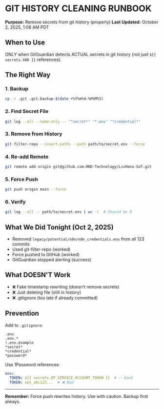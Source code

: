 # GIT HISTORY CLEANING RUNBOOK
**Purpose:** Remove secrets from git history (properly)
**Last Updated:** October 2, 2025, 1:08 AM PDT

## When to Use
ONLY when GitGuardian detects ACTUAL secrets in git history (not just `${{ secrets.VAR }}` references).

## The Right Way

### 1. Backup
```bash
cp -r .git .git.backup-$(date +%Y%m%d-%H%M%S)
```

### 2. Find Secret File
```bash
git log --all --name-only -- "*secret*" "*.env" "*credential*"
```

### 3. Remove from History
```bash
git filter-repo --invert-paths --path path/to/secret.env --force
```

### 4. Re-add Remote
```bash
git remote add origin git@github.com:RND-Technology/LivHana-SoT.git
```

### 5. Force Push
```bash
git push origin main --force
```

### 6. Verify
```bash
git log --all -- path/to/secret.env | wc -l  # Should be 0
```

## What We Did Tonight (Oct 2, 2025)
- Removed `legacy/potential/n8n/n8n_credentials.env` from all 123 commits
- Used git-filter-repo (worked)
- Force pushed to GitHub (worked)
- GitGuardian stopped alerting (success)

## What DOESN'T Work
- ❌ Fake timestamp rewriting (doesn't remove secrets)
- ❌ Just deleting file (still in history)
- ❌ .gitignore (too late if already committed)

## Prevention
Add to `.gitignore`:
```
.env
.env.*
!.env.example
*secret*
*credential*
*password*
```

Use 1Password references:
```yaml
env:
  TOKEN: ${{ secrets.OP_SERVICE_ACCOUNT_TOKEN }}  # ✅ Good
  TOKEN: ops_abc123...  # ❌ Bad
```

---
**Remember:** Force push rewrites history. Use with caution. Backup first always.

<!-- Last verified: 2025-10-02 -->

<!-- Optimized: 2025-10-02 -->
